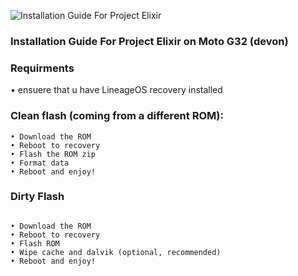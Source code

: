 ![Installation Guide For Project Elixir](https://i.imgur.com/3UmK6nS.png "Installation")

### Installation Guide For Project Elixir on Moto G32 (devon)

### Requirments
• ensuere that u have LineageOS recovery installed

### Clean flash (coming from a different ROM):
```
• Download the ROM
• Reboot to recovery
• Flash the ROM zip
• Format data
• Reboot and enjoy!

```
### Dirty Flash
```

• Download the ROM
• Reboot to recovery
• Flash ROM
• Wipe cache and dalvik (optional, recommended)
• Reboot and enjoy!